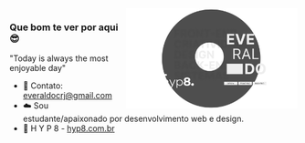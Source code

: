 <img align="right" src="./foto.png" width="300"/>

### Que bom te ver por aqui 😎

"Today is always the most enjoyable day"

- 🚀  Contato: <a target="_blank" href="mailto:everaldocrj@gmail.com">everaldocrj@gmail.com</a>
- ☁️  Sou estudante/apaixonado por desenvolvimento web e design.
- 👹                                    H Y P 8 - <a target="_blank" href="https://hyp8.com.br">hyp8.com.br</a>
